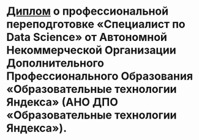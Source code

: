 # [Диплом](https://github.com/sx118828/Yandex-Practicum/blob/main/course%20results/%D0%97%D0%BE%D0%BB%D0%BE%D1%82%D1%83%D1%85%D0%B8%D0%BD%20%D0%A1%D0%B5%D1%80%D0%B3%D0%B5%D0%B9%20%D0%98%D0%B2%D0%B0%D0%BD%D0%BE%D0%B2%D0%B8%D1%87_20222%D0%A6%D0%9F%D0%94%D0%A100748.pdf) о профессиональной переподготовке «Специалист по Data Science» от Автономной Некоммерческой Организации Дополнительного Профессионального Образования «Образовательные технологии Яндекса» (АНО ДПО «Образовательные технологии Яндекса»).
